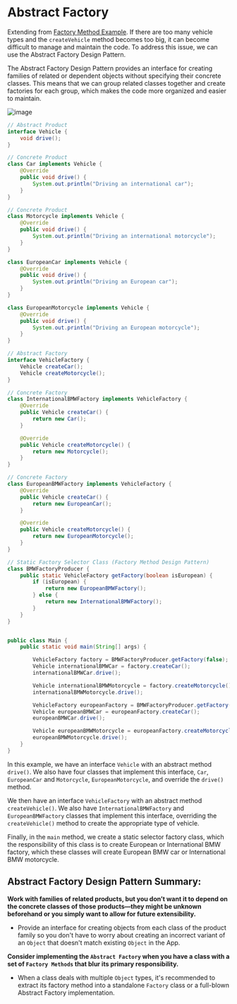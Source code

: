 # Abstract Factory
Extending from [Factory Method Example](https://github.com/boushphong/Design-Patterns/blob/master/1a.%20Factory%20Method.md). If there are too many vehicle types and the `createVehicle` method becomes too big, it can become difficult to manage and maintain the code. To address this issue, we can use the Abstract Factory Design Pattern.

The Abstract Factory Design Pattern provides an interface for creating families of related or dependent objects without specifying their concrete classes. This means that we can group related classes together and create factories for each group, which makes the code more organized and easier to maintain.

![image](https://github.com/boushphong/Design-Patterns/assets/59940078/43840887-54ac-441c-9a7c-3624d50fa5de)

```java
// Abstract Product
interface Vehicle {
    void drive();
}

// Concrete Product
class Car implements Vehicle {
    @Override
    public void drive() {
        System.out.println("Driving an international car");
    }
}

// Concrete Product
class Motorcycle implements Vehicle {
    @Override
    public void drive() {
        System.out.println("Driving an international motorcycle");
    }
}

class EuropeanCar implements Vehicle {
    @Override
    public void drive() {
        System.out.println("Driving an European car");
    }
}

class EuropeanMotorcycle implements Vehicle {
    @Override
    public void drive() {
        System.out.println("Driving an European motorcycle");
    }
}

// Abstract Factory
interface VehicleFactory {
    Vehicle createCar();
    Vehicle createMotorcycle();
}

// Concrete Factory
class InternationalBMWFactory implements VehicleFactory {
    @Override
    public Vehicle createCar() {
        return new Car();
    }

    @Override
    public Vehicle createMotorcycle() {
        return new Motorcycle();
    }
}

// Concrete Factory
class EuropeanBMWFactory implements VehicleFactory {
    @Override
    public Vehicle createCar() {
        return new EuropeanCar();
    }

    @Override
    public Vehicle createMotorcycle() {
        return new EuropeanMotorcycle();
    }
}

// Static Factory Selector Class (Factory Method Design Pattern)
class BMWFactoryProducer {
    public static VehicleFactory getFactory(boolean isEuropean) {
        if (isEuropean) {
            return new EuropeanBMWFactory();
        } else {
            return new InternationalBMWFactory();
        }
    }
}


public class Main {
    public static void main(String[] args) {

        VehicleFactory factory = BMWFactoryProducer.getFactory(false);
        Vehicle internationalBMWCar = factory.createCar();
        internationalBMWCar.drive();

        Vehicle internationalBMWMotorcycle = factory.createMotorcycle();
        internationalBMWMotorcycle.drive();

        VehicleFactory europeanFactory = BMWFactoryProducer.getFactory(true);
        Vehicle europeanBMWCar = europeanFactory.createCar();
        europeanBMWCar.drive();

        Vehicle europeanBMWMotorcycle = europeanFactory.createMotorcycle();
        europeanBMWMotorcycle.drive();
    }
}
```

In this example, we have an interface `Vehicle` with an abstract method `drive()`. We also have four classes that implement this interface, `Car`, `EuropeanCar` and `Motorcycle`, `EuropeanMotorcycle`, and override the `drive()` method.

We then have an interface `VehicleFactory` with an abstract method `createVehicle()`. We also have `InternationalBMWFactory` and `EuropeanBMWFactory` classes that implement this interface, overriding the `createVehicle()` method to create the appropriate type of vehicle.

Finally, in the `main` method, we create a static selector factory class, which the responsibility of this class is to create European or International BMW factory, which these classes will create European BMW car or International BMW motorcycle.

## Abstract Factory Design Pattern Summary:
**Work with families of related products, but you don’t want it to depend on the concrete classes of those products—they might be unknown beforehand or you simply want to allow for future extensibility.**
- Provide an interface for creating objects from each class of the product family so you don't have to worry about creating an incorrect variant of an `Object` that doesn't match existing `Object` in the App.

**Consider implementing the `Abstract Factory` when you have a class with a set of `Factory Methods` that blur its primary responsibility.**
- When a class deals with multiple `Object` types, it's recommended to extract its factory method into a standalone `Factory` class or a full-blown Abstract Factory implementation.
